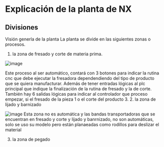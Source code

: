 # Explicación de la planta de NX
## Divisiones 
Visión generla de la planta 
La planta se divide en las siguientes zonas o procesos. 
1. la zona de fresado y corte de materia prima.

![image](https://github.com/PurpleWood-APM/Documentacion-Proyecto/assets/52113892/ba6cda8e-6aa3-438d-93f2-8a1d980d7046)

 Este proceso al ser automático, contará con 3 botones para indicar la rutina cnc que debe ejecutar la fresadora dependendiendo del tipo de producto que se quiera manufacturar. Además de tener entradas lógicas al plc principal que indique la finalización de la rutina de fresado y la de corte. También hay 6 salidas lógicas para indicar al controlador que proceso empezar, si el fresado de la pieza 1 o el corte del producto 3. 
2. la zona de lijado y barnizado

![image](https://github.com/PurpleWood-APM/Documentacion-Proyecto/assets/52113892/94145986-c817-433a-aa19-b228f1809b19)
 Esta zona no es automática y las bandas transportadoras que se encuentran en fresado y corte y lijado y banrnizado, no son automáticas, solo se uso su modelo pero están planaeadas como rodillos para deslizar el material
 
 3. la zona de pegado 
